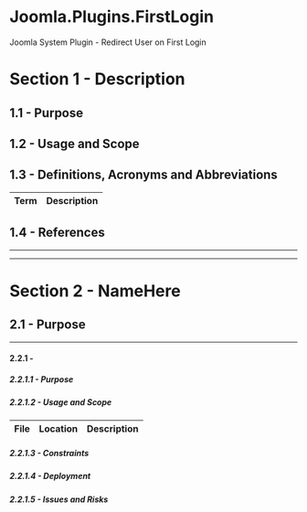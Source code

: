 # Joomla.Plugins.FirstLogin
Joomla System Plugin - Redirect User on First Login

# Section 1 - Description
## 1.1 - Purpose
 
 
## 1.2 - Usage and Scope


## 1.3 - Definitions, Acronyms and Abbreviations
Term | Description
---- | -----------


## 1.4 - References


***  
***    
# Section 2 - NameHere  
## 2.1 - Purpose
  
***  
#### 2.2.1 - 
##### 2.2.1.1 - Purpose

##### 2.2.1.2 - Usage and Scope
File | Location | Description
-----| -------- | -----------

##### 2.2.1.3 - Constraints
##### 2.2.1.4 - Deployment
##### 2.2.1.5 - Issues and Risks
